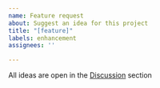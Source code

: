 ```yaml
---
name: Feature request
about: Suggest an idea for this project
title: "[feature]"
labels: enhancement
assignees: ''

---
```


All ideas are open in the [Discussion](https://github.com/laravelph/laravelph/discussions) section
